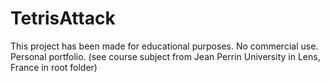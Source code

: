 # TetrisAttack

This project has been made for educational purposes. No commercial use. Personal portfolio.
(see course subject from Jean Perrin University in Lens, France in root folder)

